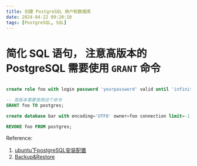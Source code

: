 ```yaml
---
title: 创建 PostgreSQL 用户和数据库
date: 2024-04-22 09:20:10
tags: [PostgreSQL, SQL]
---
```


# 简化 SQL 语句， 注意高版本的 PostgreSQL 需要使用 `GRANT` 命令

```sql

create role foo with login password 'yourpassword' valid until 'infinity';

-- 高版本需要使用这个命令
GRANT foo TO postgres;

create database bar with encoding='UTF8' owner=foo connection limit=-1;

REVOKE foo FROM postgres;

```

Reference: 
1. [ubuntu下postgreSQL安装配置](https://www.cnblogs.com/zhangpengshou/p/5464610.html)
2. [Backup&Restore](https://www.postgresql.org/docs/9.1/backup-dump.html#BACKUP-DUMP-RESTORE)